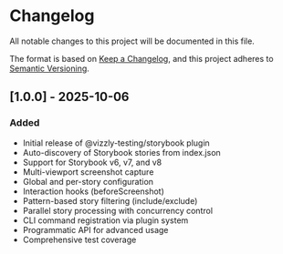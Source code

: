 # Changelog

All notable changes to this project will be documented in this file.

The format is based on [Keep a Changelog](https://keepachangelog.com/en/1.0.0/),
and this project adheres to [Semantic Versioning](https://semver.org/spec/v2.0.0.html).

## [1.0.0] - 2025-10-06

### Added
- Initial release of @vizzly-testing/storybook plugin
- Auto-discovery of Storybook stories from index.json
- Support for Storybook v6, v7, and v8
- Multi-viewport screenshot capture
- Global and per-story configuration
- Interaction hooks (beforeScreenshot)
- Pattern-based story filtering (include/exclude)
- Parallel story processing with concurrency control
- CLI command registration via plugin system
- Programmatic API for advanced usage
- Comprehensive test coverage

